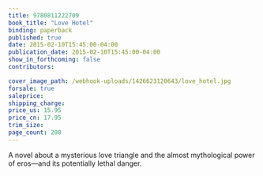 ```yaml
---
title: 9780811222709
book_title: "Love Hotel"
binding: paperback
published: true
date: 2015-02-10T15:45:00-04:00
publication_date: 2015-02-10T15:45:00-04:00
show_in_forthcoming: false
contributors:

cover_image_path: /webhook-uploads/1426623120643/love_hotel.jpg
forsale: true
saleprice:
shipping_charge:
price_us: 15.95
price_cn: 17.95
trim_size:
page_count: 208
---
```

A novel about a mysterious love triangle and the almost mythological power of eros—and its potentially lethal danger.

